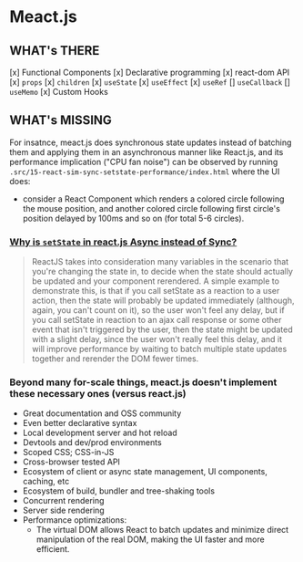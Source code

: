 # Meact.js

## WHAT's THERE

[x] Functional Components
[x] Declarative programming
[x] react-dom API
[x] `props`
[x] `children`
[x] `useState`
[x] `useEffect`
[x] `useRef`
[] `useCallback`
[] `useMemo`
[x] Custom Hooks

## WHAT's MISSING

For insatnce, meact.js does synchronous state updates instead of batching them and applying them in an asynchronous manner like React.js, and its performance implication ("CPU fan noise") can be observed by running `.src/15-react-sim-sync-setstate-performance/index.html` where the UI does:

- consider a React Component which renders a colored circle following the mouse position, and another colored circle following first circle's position delayed by 100ms and so on (for total 5-6 circles).

### [Why is `setState` in react.js Async instead of Sync?](https://stackoverflow.com/a/48438145/3083243)

> ReactJS takes into consideration many variables in the scenario that you're changing the state in, to decide when the state should actually be updated and your component rerendered.
> A simple example to demonstrate this, is that if you call setState as a reaction to a user action, then the state will probably be updated immediately (although, again, you can't count on it), so the user won't feel any delay, but if you call setState in reaction to an ajax call response or some other event that isn't triggered by the user, then the state might be updated with a slight delay, since the user won't really feel this delay, and it will improve performance by waiting to batch multiple state updates together and rerender the DOM fewer times.

### Beyond many for-scale things, meact.js doesn't implement these necessary ones (versus react.js)

- Great documentation and OSS community
- Even better declarative syntax
- Local development server and hot reload
- Devtools and dev/prod environments
- Scoped CSS; CSS-in-JS
- Cross-browser tested API
- Ecosystem of client or async state management, UI components, caching, etc
- Ecosystem of build, bundler and tree-shaking tools
- Concurrent rendering
- Server side rendering
- Performance optimizations:
  - The virtual DOM allows React to batch updates and minimize direct manipulation of the real DOM, making the UI faster and more efficient.
